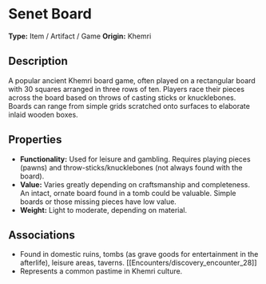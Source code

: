 # Senet Board

**Type:** Item / Artifact / Game
**Origin:** Khemri

## Description
A popular ancient Khemri board game, often played on a rectangular board with 30 squares arranged in three rows of ten. Players race their pieces across the board based on throws of casting sticks or knucklebones. Boards can range from simple grids scratched onto surfaces to elaborate inlaid wooden boxes.

## Properties
*   **Functionality:** Used for leisure and gambling. Requires playing pieces (pawns) and throw-sticks/knucklebones (not always found with the board).
*   **Value:** Varies greatly depending on craftsmanship and completeness. An intact, ornate board found in a tomb could be valuable. Simple boards or those missing pieces have low value.
*   **Weight:** Light to moderate, depending on material.

## Associations
*   Found in domestic ruins, tombs (as grave goods for entertainment in the afterlife), leisure areas, taverns. [[Encounters/discovery_encounter_28]]
*   Represents a common pastime in Khemri culture. 